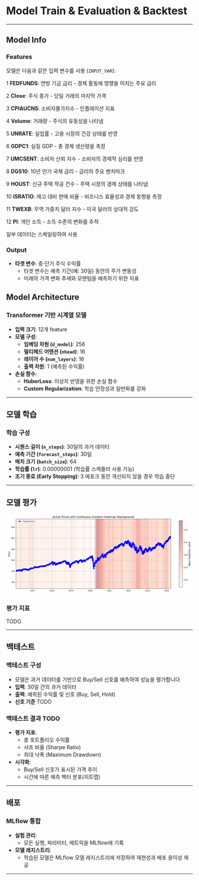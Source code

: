 # Model Train & Evaluation & Backtest

---

## Model Info

### Features

모델은 다음과 같은 입력 변수를 사용 (`INPUT_VAR`):

1 **FEDFUNDS**: 연방 기금 금리 - 경제 활동에 영향을 미치는 주요 금리

2 **Close**: 주식 종가 - 당일 거래의 마지막 가격

3 **CPIAUCNS**: 소비자물가지수 - 인플레이션 지표

4 **Volume**: 거래량 - 주식의 유동성을 나타냄

5 **UNRATE**: 실업률 - 고용 시장의 건강 상태를 반영

6 **GDPC1**: 실질 GDP - 총 경제 생산량을 측정

7 **UMCSENT**: 소비자 신뢰 지수 - 소비자의 경제적 심리를 반영

8 **DGS10**: 10년 만기 국채 금리 - 금리의 주요 벤치마크

9 **HOUST**: 신규 주택 착공 건수 - 주택 시장의 경제 상태를 나타냄

10 **ISRATIO**: 재고 대비 판매 비율 - 비즈니스 효율성과 경제 동향을 측정

11 **TWEXB**: 무역 가중치 달러 지수 - 미국 달러의 상대적 강도

12 **PI**: 개인 소득 - 소득 수준의 변화를 추적

일부 데이터는 스케일링하여 사용

### Output

- **타겟 변수**: 중·단기 주식 수익률
  - 타겟 변수는 예측 기간(예: 30일) 동안의 주가 변동성
  - 미래의 가격 변화 추세와 모멘텀을 예측하기 위한 지표


## Model Architecture

### Transformer 기반 시계열 모델

- **입력 크기**: 12개 feature
- **모델 구성**:
  - **임베딩 차원 (`d_model`)**: 256
  - **멀티헤드 어텐션 (`nhead`)**: 16
  - **레이어 수 (`num_layers`)**: 16
  - **출력 차원**: 1 (예측된 수익률)
- **손실 함수**:
  - **HuberLoss**: 이상치 반영을 위한 손실 함수
  - **Custom Regularization**: 학습 안정성과 일반화를 강화

---

## 모델 학습

### 학습 구성

- **시퀀스 길이 (`n_steps`)**: 30일의 과거 데이터
- **예측 기간 (`forecast_steps`)**: 30일
- **배치 크기 (`batch_size`)**: 64
- **학습률 (`lr`)**: 0.00000001 (학습률 스케줄러 사용 가능)
- **조기 종료 (Early Stopping)**: 3 에포크 동안 개선되지 않을 경우 학습 중단

---

## 모델 평가

![alt text](./latest_model_evaluation.png)

### 평가 지표

TODO

---

## 백테스트

### 백테스트 구성

- 모델은 과거 데이터를 기반으로 Buy/Sell 신호를 예측하여 성능을 평가합니다
- **입력**: 30일 간의 과거 데이터
- **출력**: 예측된 수익률 및 신호 (Buy, Sell, Hold)
- **신호 기준** TODO
  

### 백테스트 결과 TODO

- **평가 지표**:
  - 총 포트폴리오 수익률
  - 샤프 비율 (Sharpe Ratio)
  - 최대 낙폭 (Maximum Drawdown)
- **시각화**:
  - Buy/Sell 신호가 표시된 가격 추이
  - 시간에 따른 예측 벡터 분포(히트맵)

---

## 배포

### MLflow 통합

- **실험 관리**:
  - 모든 실행, 파라미터, 메트릭을 MLflow에 기록
- **모델 레지스트리**:
  - 학습된 모델은 MLflow 모델 레지스트리에 저장하여 재현성과 배포 용이성 제공

---